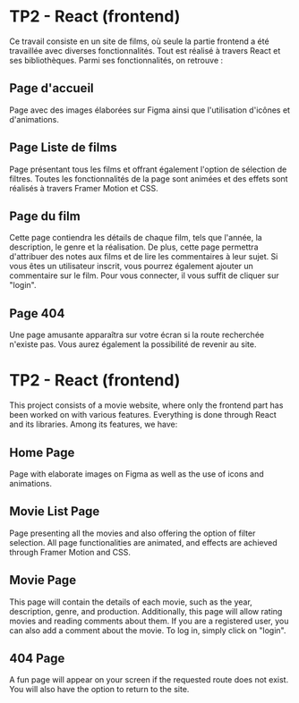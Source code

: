 # TP2 - React (frontend)

Ce travail consiste en un site de films, où seule la partie frontend a été travaillée avec diverses fonctionnalités. Tout est réalisé à travers React et ses bibliothèques.
Parmi ses fonctionnalités, on retrouve :

## Page d'accueil

Page avec des images élaborées sur Figma ainsi que l'utilisation d'icônes et d'animations.

## Page Liste de films

Page présentant tous les films et offrant également l'option de sélection de filtres.
Toutes les fonctionnalités de la page sont animées et des effets sont réalisés à travers Framer Motion et CSS.

## Page du film

Cette page contiendra les détails de chaque film, tels que l'année, la description, le genre et la réalisation.
De plus, cette page permettra d'attribuer des notes aux films et de lire les commentaires à leur sujet.
Si vous êtes un utilisateur inscrit, vous pourrez également ajouter un commentaire sur le film. Pour vous connecter, il vous suffit de cliquer sur "login".

## Page 404

Une page amusante apparaîtra sur votre écran si la route recherchée n'existe pas.
Vous aurez également la possibilité de revenir au site.

# TP2 - React (frontend)

This project consists of a movie website, where only the frontend part has been worked on with various features. Everything is done through React and its libraries. Among its features, we have:

## Home Page
Page with elaborate images on Figma as well as the use of icons and animations.

## Movie List Page
Page presenting all the movies and also offering the option of filter selection. All page functionalities are animated, and effects are achieved through Framer Motion and CSS.

## Movie Page
This page will contain the details of each movie, such as the year, description, genre, and production. Additionally, this page will allow rating movies and reading comments about them. If you are a registered user, you can also add a comment about the movie. To log in, simply click on "login".

## 404 Page
A fun page will appear on your screen if the requested route does not exist. You will also have the option to return to the site.
